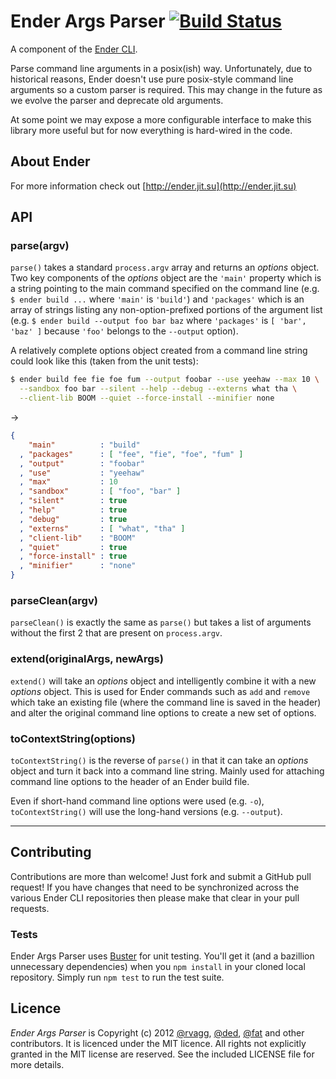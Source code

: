 # Ender Args Parser [![Build Status](https://secure.travis-ci.org/ender-js/ender-args-parser.png)](http://travis-ci.org/ender-js/ender-args-parser)

A component of the [Ender CLI](https://github.com/ender-js/Ender/).

Parse command line arguments in a posix(ish) way. Unfortunately, due to historical reasons, Ender doesn't use pure posix-style command line arguments so a custom parser is required. This may change in the future as we evolve the parser and deprecate old arguments.

At some point we may expose a more configurable interface to make this library more useful but for now everything is hard-wired in the code.

## About Ender

For more information check out [http://ender.jit.su](http://ender.jit.su)

## API

### parse(argv)
`parse()` takes a standard `process.argv` array and returns an *options* object. Two key components of the *options* object are the `'main'` property which is a string pointing to the main command specified on the command line (e.g. `$ ender build ...` where `'main'` is `'build'`) and `'packages'` which is an array of strings listing any non-option-prefixed portions of the argument list (e.g. `$ ender build --output foo bar baz` where `'packages'` is `[ 'bar', 'baz' ]` because `'foo'` belongs to the `--output` option).

A relatively complete options object created from a command line string could look like this (taken from the unit tests):

```sh
$ ender build fee fie foe fum --output foobar --use yeehaw --max 10 \
  --sandbox foo bar --silent --help --debug --externs what tha \
  --client-lib BOOM --quiet --force-install --minifier none
```
→

```json
{
    "main"          : "build"
  , "packages"      : [ "fee", "fie", "foe", "fum" ]
  , "output"        : "foobar"
  , "use"           : "yeehaw"
  , "max"           : 10
  , "sandbox"       : [ "foo", "bar" ]
  , "silent"        : true
  , "help"          : true
  , "debug"         : true
  , "externs"       : [ "what", "tha" ]
  , "client-lib"    : "BOOM"
  , "quiet"         : true
  , "force-install" : true
  , "minifier"      : "none"
}
```

### parseClean(argv)
`parseClean()` is exactly the same as `parse()` but takes a list of arguments without the first 2 that are present on `process.argv`.

### extend(originalArgs, newArgs)
`extend()` will take an *options* object and intelligently combine it with a new *options* object. This is used for Ender commands such as `add` and `remove` which take an existing file (where the command line is saved in the header) and alter the original command line options to create a new set of options.

### toContextString(options)
`toContextString()` is the reverse of `parse()` in that it can take an *options* object and turn it back into a command line string. Mainly used for attaching command line options to the header of an Ender build file.

Even if short-hand command line options were used (e.g. `-o`), `toContextString()` will use the long-hand versions (e.g. `--output`).

-------------------------

## Contributing

Contributions are more than welcome! Just fork and submit a GitHub pull request! If you have changes that need to be synchronized across the various Ender CLI repositories then please make that clear in your pull requests.

### Tests

Ender Args Parser uses [Buster](http://busterjs.org) for unit testing. You'll get it (and a bazillion unnecessary dependencies) when you `npm install` in your cloned local repository. Simply run `npm test` to run the test suite.

## Licence

*Ender Args Parser* is Copyright (c) 2012 [@rvagg](https://github.com/rvagg), [@ded](https://github.com/ded), [@fat](https://github.com/fat) and other contributors. It is licenced under the MIT licence. All rights not explicitly granted in the MIT license are reserved. See the included LICENSE file for more details.